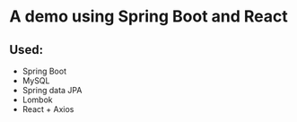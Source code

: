 
# A demo using Spring Boot and React

## Used:

* Spring Boot
* MySQL
* Spring data JPA
* Lombok
* React + Axios